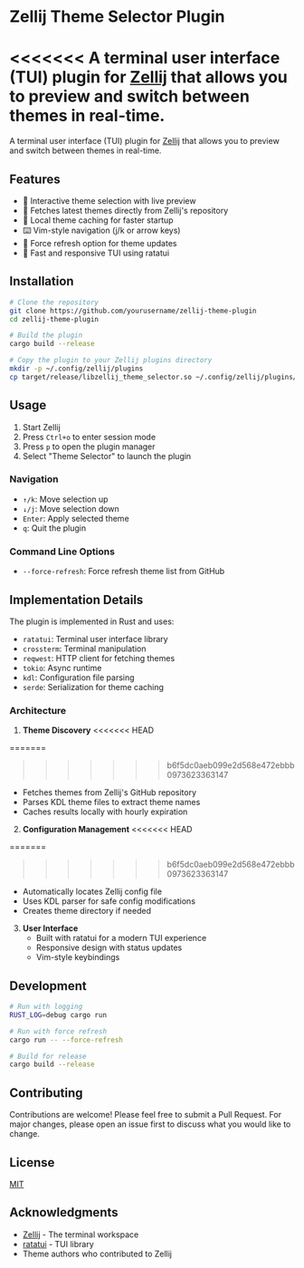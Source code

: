 # Zellij Theme Selector Plugin

<<<<<<< 
A terminal user interface (TUI) plugin for [Zellij](https://github.com/zellij-org/zellij) that allows you to preview and switch between themes in real-time.
=======
A terminal user interface (TUI) plugin for [Zellij](https://github.com/zellij-org/zellij) that allows you to preview and switch between themes in real-time. 

## Features

- 🎨 Interactive theme selection with live preview
- 📡 Fetches latest themes directly from Zellij's repository
- 💾 Local theme caching for faster startup
- ⌨️ Vim-style navigation (j/k or arrow keys)
- 🔄 Force refresh option for theme updates
- 🏃 Fast and responsive TUI using ratatui

## Installation

```bash
# Clone the repository
git clone https://github.com/yourusername/zellij-theme-plugin
cd zellij-theme-plugin

# Build the plugin
cargo build --release

# Copy the plugin to your Zellij plugins directory
mkdir -p ~/.config/zellij/plugins
cp target/release/libzellij_theme_selector.so ~/.config/zellij/plugins/
```

## Usage

1. Start Zellij
2. Press `Ctrl+o` to enter session mode
3. Press `p` to open the plugin manager
4. Select "Theme Selector" to launch the plugin

### Navigation

- `↑/k`: Move selection up
- `↓/j`: Move selection down
- `Enter`: Apply selected theme
- `q`: Quit the plugin

### Command Line Options

- `--force-refresh`: Force refresh theme list from GitHub

## Implementation Details

The plugin is implemented in Rust and uses:

- `ratatui`: Terminal user interface library
- `crossterm`: Terminal manipulation
- `reqwest`: HTTP client for fetching themes
- `tokio`: Async runtime
- `kdl`: Configuration file parsing
- `serde`: Serialization for theme caching

### Architecture

1. **Theme Discovery**
<<<<<<< HEAD

=======
>>>>>>> b6f5dc0aeb099e2d568e472ebbb0973623363147
   - Fetches themes from Zellij's GitHub repository
   - Parses KDL theme files to extract theme names
   - Caches results locally with hourly expiration

2. **Configuration Management**
<<<<<<< HEAD

=======
>>>>>>> b6f5dc0aeb099e2d568e472ebbb0973623363147
   - Automatically locates Zellij config file
   - Uses KDL parser for safe config modifications
   - Creates theme directory if needed

3. **User Interface**
   - Built with ratatui for a modern TUI experience
   - Responsive design with status updates
   - Vim-style keybindings

## Development

```bash
# Run with logging
RUST_LOG=debug cargo run

# Run with force refresh
cargo run -- --force-refresh

# Build for release
cargo build --release
```

## Contributing

Contributions are welcome! Please feel free to submit a Pull Request. For major changes, please open an issue first to discuss what you would like to change.

## License

[MIT](LICENSE)

## Acknowledgments

- [Zellij](https://github.com/zellij-org/zellij) - The terminal workspace
- [ratatui](https://github.com/ratatui-org/ratatui) - TUI library
- Theme authors who contributed to Zellij
